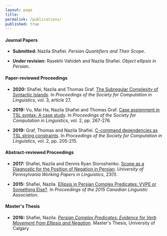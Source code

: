 ```yaml
---
layout: page
title: 
permalink: /publications/
published: true
---
```

#### Journal Papers
- **Submitted:** Nazila Shafiei. *Persian Quantifiers and Their Scope*.

- **Under revision:** 	Rasekhi Vahideh and Nazila Shafiei. *Object ellipsis in Persian*.

#### Paper-reviewed Proceedings

- **2020:**	Shafiei, Nazila and Thomas Graf. [The Subregular Complexity of Syntactic Islands](https://scholarworks.umass.edu/scil/vol3/iss1/27/). In *Proceedings of the Society for Computation in Linguistics*, vol. 3, article 27.  

- **2019:**	Vu, Mai Ha, Nazila Shafiei and Thomas Graf. [Case assignment in TSL syntax: A case study](https://scholarworks.umass.edu/scil/vol2/iss1/28/). In *Proceedings of the Society for Computation in Linguistics*, vol. 2, pp. 267-276.

- **2019:**	Graf, Thomas and Nazila Shafiei. [C-command dependencies as TSL string constraints](https://scholarworks.umass.edu/scil/vol2/iss1/22/). In *Proceedings of the Society for Computation in Linguistics*, vol. 2, pp. 205-215.


#### Abstract-reviewed Proceedings

- **2017:**	Shafiei, Nazila and Dennis Ryan Storoshenko. [Scope as a Diagnostic for the Position of Negation in Persian](https://repository.upenn.edu/cgi/viewcontent.cgi?article=1967&context=pwpl). *University of Pennsylvania Working Papers in Linguistics*, 23(1).

- **2015:**	Shafiei, Nazila. [Ellipsis in Persian Complex Predicates: VVPE or Something Else?](http://cla-acl.ca/wp-content/uploads/Shafiei-2015.pdf). In *Proceedings of the 2015 Canadian Linguistic Association*. 

#### Master's Thesis

- **2016:** Shafiei, Nazila. *[Persian Complex Predicates: Evidence for Verb Movement from Ellipsis and Negation](https://prism.ucalgary.ca/bitstream/handle/11023/2952/ucalgary_2016_shafieiilkhechy_nazila.pdf;jsessionid=B3346904ABBECC29AAC010EC4B22BFE5?sequence=1)*. Master's Thesis, University of Calgary
